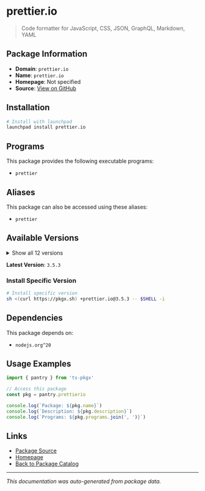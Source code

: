 # prettier.io

> Code formatter for JavaScript, CSS, JSON, GraphQL, Markdown, YAML

## Package Information

- **Domain**: `prettier.io`
- **Name**: `prettier.io`
- **Homepage**: Not specified
- **Source**: [View on GitHub](https://github.com/pkgxdev/pantry/tree/main/projects/prettier.io/package.yml)

## Installation

```bash
# Install with launchpad
launchpad install prettier.io
```

## Programs

This package provides the following executable programs:

- `prettier`

## Aliases

This package can also be accessed using these aliases:

- `prettier`

## Available Versions

<details>
<summary>Show all 12 versions</summary>

- `3.5.3`, `3.5.2`, `3.5.1`, `3.5.0`, `3.4.2`
- `3.4.1`, `3.4.0`, `3.3.3`, `3.3.2`, `3.3.1`
- `3.3.0`, `3.2.5`

</details>

**Latest Version**: `3.5.3`

### Install Specific Version

```bash
# Install specific version
sh <(curl https://pkgx.sh) +prettier.io@3.5.3 -- $SHELL -i
```

## Dependencies

This package depends on:

- `nodejs.org^20`

## Usage Examples

```typescript
import { pantry } from 'ts-pkgx'

// Access this package
const pkg = pantry.prettierio

console.log(`Package: ${pkg.name}`)
console.log(`Description: ${pkg.description}`)
console.log(`Programs: ${pkg.programs.join(', ')}`)
```

## Links

- [Package Source](https://github.com/pkgxdev/pantry/tree/main/projects/prettier.io/package.yml)
- [Homepage](#)
- [Back to Package Catalog](../package-catalog.md)

---

*This documentation was auto-generated from package data.*
